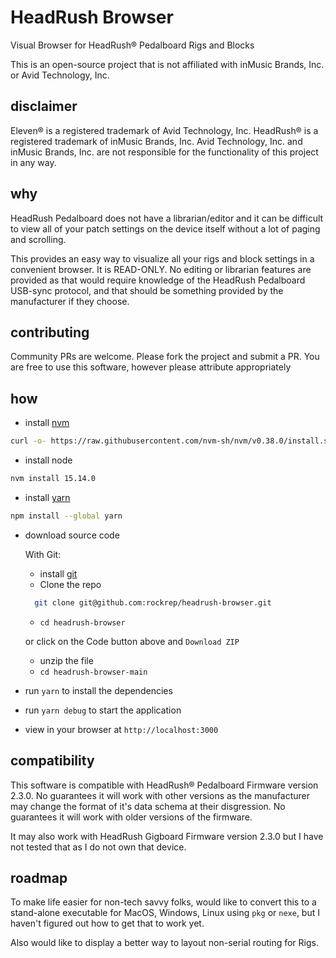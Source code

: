 # HeadRush Browser

Visual Browser for HeadRush® Pedalboard Rigs and Blocks

This is an open-source project that is not affiliated with inMusic Brands, Inc. or Avid Technology, Inc.

## disclaimer

Eleven® is a registered trademark of Avid Technology, Inc. HeadRush® is a registered trademark of inMusic Brands, Inc.
Avid Technology, Inc. and inMusic Brands, Inc. are not responsible for the functionality of this project in any way.

## why

HeadRush Pedalboard does not have a librarian/editor and it can be difficult to view all of your patch settings on the device itself without a lot of paging and scrolling.

This provides an easy way to visualize all your rigs and block settings in a convenient browser. It is READ-ONLY. No editing or librarian features are provided as that would require knowledge of the HeadRush Pedalboard USB-sync protocol, and that should be something provided by the manufacturer if they choose.

## contributing

Community PRs are welcome. Please fork the project and submit a PR.
You are free to use this software, however please attribute appropriately

## how

- install [nvm](https://github.com/nvm-sh/nvm)
```bash
curl -o- https://raw.githubusercontent.com/nvm-sh/nvm/v0.38.0/install.sh | bash
```
- install node 
```bash
nvm install 15.14.0
```
- install [yarn](https://classic.yarnpkg.com/en/docs/install/#mac-stable)
```bash
npm install --global yarn
```
- download source code

  With Git:
  - install [git](https://git-scm.com/book/en/v2/Getting-Started-Installing-Git)
  - Clone the repo
  ```bash
    git clone git@github.com:rockrep/headrush-browser.git
  ```
  - `cd headrush-browser`

  or click on the Code button above and `Download ZIP`
  - unzip the file
  - `cd headrush-browser-main`

- run `yarn` to install the dependencies
- run `yarn debug` to start the application
- view in your browser at `http://localhost:3000`

## compatibility

This software is compatible with HeadRush® Pedalboard Firmware version 2.3.0. No guarantees it will work with other versions as the manufacturer may change the format of it's data schema at their disgression. No guarantees it will work with older versions of the firmware.

It may also work with HeadRush Gigboard Firmware version 2.3.0 but I have not tested that as I do not own that device.

## roadmap

To make life easier for non-tech savvy folks, would like to convert this to a stand-alone executable for MacOS, Windows, Linux
using `pkg` or `nexe`, but I haven't figured out how to get that to work yet.

Also would like to display a better way to layout non-serial routing for Rigs.
